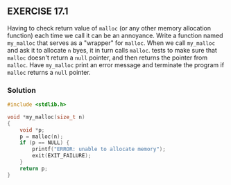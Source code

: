 ## EXERCISE 17.1
Having to check return value of `malloc` (or any other memory allocation function) each time we call it can be an annoyance. Write a function named `my_malloc` that serves as a "wrapper" for `malloc`.  When we call `my_malloc` and ask it to allocate `n` byes, it in turn calls `malloc`. tests to make sure that `malloc` doesn't return a `null` pointer, and then returns the pointer from `malloc`. Have `my_malloc` print an error message and terminate the program if `malloc` returns a `null` pointer.


### Solution
```c
#include <stdlib.h>

void *my_malloc(size_t n)
{
    void *p;
    p = malloc(n);
    if (p == NULL) { 
        printf("ERROR: unable to allocate memory");
        exit(EXIT_FAILURE);
    }
    return p; 
}
```
